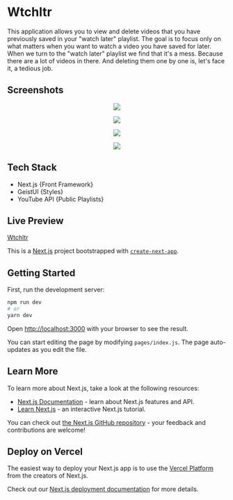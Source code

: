 # Wtchltr

This application allows you to view and delete videos that you have previously saved in your "watch later" playlist. The goal is to focus only on what matters when you want to watch a video you have saved for later. When we turn to the "watch later" playlist we find that it's a mess. Because there are a lot of videos in there. And deleting them one by one is, let's face it, a tedious job.

## Screenshots

<p align="center">
  <img align="center" style="margin: 0 auto;" src="https://uploads-ssl.webflow.com/602368197f6437ef15a64fb3/602aa7934765f529ef9ff81e_Wtchltr%20Header-p-800.png">
</p>

<p align="center">
  <img align="center" style="margin: 0 auto;" src="https://uploads-ssl.webflow.com/602368197f6437ef15a64fb3/602aa5974e301e87e53b347a_scrnli_2_4_2021_9-19-05%20AM-p-800.png">
</p>

<p align="center">
  <img align="center" style="margin: 0 auto;" src="https://uploads-ssl.webflow.com/602368197f6437ef15a64fb3/602aa5a8d66e32eb15ad7f10_wtchltr.vercel.app_watch_1BfCnjr_Vjg(iPad%20Pro)-p-800.png">
</p>

<p align="center">
  <img align="center" style="margin: 0 auto;" src="https://uploads-ssl.webflow.com/602368197f6437ef15a64fb3/602aa5b3f516c0b6b060db4e_Screen%20Capture_20201115233653-p-800.png">
</p>

## Tech Stack

- Next.js {Front Framework}
- GeistUI {Styles}
- YouTube API {Public Playlists}

## Live Preview 

[Wtchltr](https://wtchltr.vercel.app/)

This is a [Next.js](https://nextjs.org/) project bootstrapped with [`create-next-app`](https://github.com/vercel/next.js/tree/canary/packages/create-next-app).

## Getting Started

First, run the development server:

```bash
npm run dev
# or
yarn dev
```

Open [http://localhost:3000](http://localhost:3000) with your browser to see the result.

You can start editing the page by modifying `pages/index.js`. The page auto-updates as you edit the file.

## Learn More

To learn more about Next.js, take a look at the following resources:

- [Next.js Documentation](https://nextjs.org/docs) - learn about Next.js features and API.
- [Learn Next.js](https://nextjs.org/learn) - an interactive Next.js tutorial.

You can check out [the Next.js GitHub repository](https://github.com/vercel/next.js/) - your feedback and contributions are welcome!

## Deploy on Vercel

The easiest way to deploy your Next.js app is to use the [Vercel Platform](https://vercel.com/import?utm_medium=default-template&filter=next.js&utm_source=create-next-app&utm_campaign=create-next-app-readme) from the creators of Next.js.

Check out our [Next.js deployment documentation](https://nextjs.org/docs/deployment) for more details.
